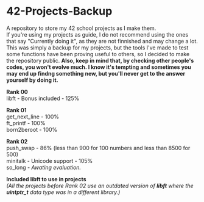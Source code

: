 # 42-Projects-Backup
A repository to store my 42 school projects as I make them.  
If you're using my projects as guide, I do not recommend using the ones that say "Currently doing it", as they are not finnished and may change a lot. This was simply a backup for my projects, but the tools I've made to test some functions have been proving useful to others, so I decided to make the repository public. **Also, keep in mind that, by checking other people's codes, you won't evolve much. I know it's tempting and sometimes you may end up findng something new, but you'll never get to the answer yourself by doing it.**  

**Rank 00**  
libft - Bonus included - 125%  

**Rank 01**  
get_next_line - 100%  
ft_printf - 100%  
born2beroot - 100%

**Rank 02**  
push_swap - 86% (less than 900 for 100 numbers and less than 8500 for 500)   
minitalk - Unicode support - 105%  
so_long - *Awating evaluation.*  

**Included libft to use in projects**  
*(All the projects before Rank 02 use an outdated version of **libft** where the **uintptr_t** data type was in a different library.)*  
